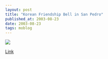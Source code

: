 ```yaml
---
layout: post
title: "Korean Friendship Bell in San Pedro"
published_at: 2003-08-23
date: 2003-08-23
tags: moblog
---
```


[![](3f46777f75336_thumb_Image_68.jpg)](http://dietrich.ganx4.com/images/moblog/3f46777f75336_Image_68.jpg)  

[Link]()  